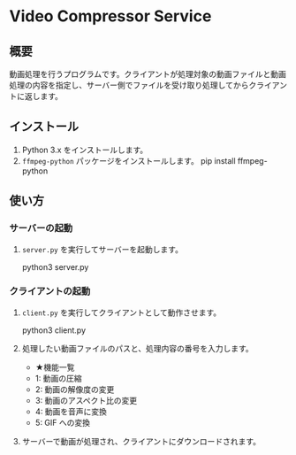 # Video Compressor Service
## 概要

動画処理を行うプログラムです。クライアントが処理対象の動画ファイルと動画処理の内容を指定し、サーバー側でファイルを受け取り処理してからクライアントに返します。

## インストール

1. Python 3.x をインストールします。
2. `ffmpeg-python` パッケージをインストールします。
   pip install ffmpeg-python

## 使い方

### サーバーの起動

1. `server.py` を実行してサーバーを起動します。

   python3 server.py

### クライアントの起動

1. `client.py` を実行してクライアントとして動作させます。

   python3 client.py

2. 処理したい動画ファイルのパスと、処理内容の番号を入力します。

   - ★機能一覧
   - 1: 動画の圧縮
   - 2: 動画の解像度の変更
   - 3: 動画のアスペクト比の変更
   - 4: 動画を音声に変換
   - 5: GIF への変換
    

3. サーバーで動画が処理され、クライアントにダウンロードされます。
